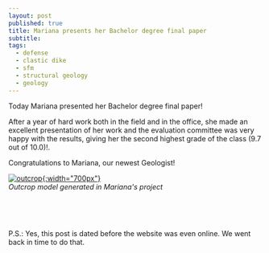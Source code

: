 ```yaml
---
layout: post
published: true
title: Mariana presents her Bachelor degree final paper
subtitle: 
tags:
  - defense
  - clastic dike
  - sfm
  - structural geology
  - geology
---
```


Today Mariana presented her Bachelor degree final paper! 

After a year of hard work both in the field and in the office, she made an excellent presentation of her work and the evaluation committee was very happy with the results, giving her the second highest grade of the class (9.7 out of 10.0)!. 

Congratulations to Mariana, our newest Geologist!


[![outcrop]({{site.baseurl}}/img/limeira/outcrop_model_small.jpg "Outcrop model"){:width="700px"}]({{site.baseurl}}/img/limeira/outcrop_model_small.jpg)   
*Outcrop model generated in Mariana's project*


&nbsp;

&nbsp;

P.S.: Yes, this post is dated before the website was even online. We went back in time to do that.


